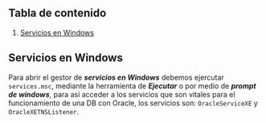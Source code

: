 ## **Tabla de contenido** ##
1. [Servicios en Windows](##Servicios)


## Servicios en Windows ##

Para abrir el gestor de ***servicios en Windows*** debemos ejercutar `services.msc`, mediante la herramienta de ***Ejecutar*** o por medio de ***prompt de windows***, para así acceder a los servicios que son vitales para el funcionamiento de una DB con Oracle, los servicios son: `OracleServiceXE` y `OracleXETNSListener`.
